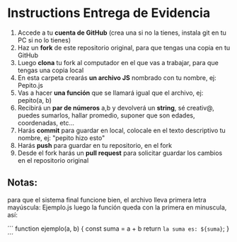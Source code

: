 # Instructions Entrega de Evidencia

1. Accede a tu **cuenta de GitHub** (crea una si no la tienes, instala git en tu PC si no lo tienes)
2. Haz un **fork** de este repositorio original, para que tengas una copia en tu GitHub
3. Luego **clona** tu fork al computador en el que vas a trabajar, para que tengas una copia local
4. En esta carpeta crearás **un archivo JS** nombrado con tu nombre, ej: Pepito.js
5. Vas a hacer **una función** que se llamará igual que el archivo, ej: pepito(a, b)
6. Recibirá un **par de números** a,b y devolverá un **string**, sé creativ@, puedes sumarlos, hallar promedio, suponer que son edades, coordenadas, etc...
7. Harás **commit** para guardar en local, colocale en el texto descriptivo tu nombre, ej: "pepito hizo esto"
8. Harás **push** para guardar en tu repositorio, en el fork
9. Desde el fork harás un **pull request** para solicitar guardar los cambios en el repositorio original

## Notas:

para que el sistema final funcione bien, el archivo lleva primera letra mayúscula: Ejemplo.js luego la función queda con la primera en minuscula, así:

´´´
function ejemplo(a, b) {
    const suma = a + b
    return `la suma es: ${suma}`;
}
´´´
